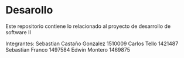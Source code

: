 # Desarollo
Este repositorio contiene lo relacionado al proyecto de desarrollo de software II

Integrantes:
Sebastian Castaño Gonzalez 1510009
Carlos Tello 1421487
Sebastian Franco 1497584
Edwin Montero 1469875
